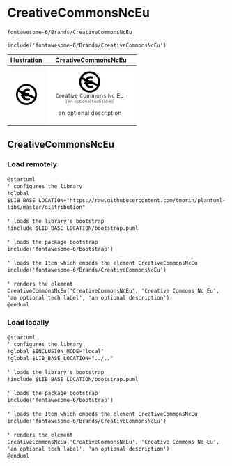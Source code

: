 # CreativeCommonsNcEu


```text
fontawesome-6/Brands/CreativeCommonsNcEu
```

```text
include('fontawesome-6/Brands/CreativeCommonsNcEu')
```



| Illustration | CreativeCommonsNcEu |
| :---: | :---: |
| ![illustration for Illustration](../../fontawesome-6/Brands/CreativeCommonsNcEu.png) | ![illustration for CreativeCommonsNcEu](../../fontawesome-6/Brands/CreativeCommonsNcEu.Local.png) |




## CreativeCommonsNcEu

### Load remotely
```plantuml
@startuml
' configures the library
!global $LIB_BASE_LOCATION="https://raw.githubusercontent.com/tmorin/plantuml-libs/master/distribution"

' loads the library's bootstrap
!include $LIB_BASE_LOCATION/bootstrap.puml

' loads the package bootstrap
include('fontawesome-6/bootstrap')

' loads the Item which embeds the element CreativeCommonsNcEu
include('fontawesome-6/Brands/CreativeCommonsNcEu')

' renders the element
CreativeCommonsNcEu('CreativeCommonsNcEu', 'Creative Commons Nc Eu', 'an optional tech label', 'an optional description')
@enduml
```

### Load locally
```plantuml
@startuml
' configures the library
!global $INCLUSION_MODE="local"
!global $LIB_BASE_LOCATION="../.."

' loads the library's bootstrap
!include $LIB_BASE_LOCATION/bootstrap.puml

' loads the package bootstrap
include('fontawesome-6/bootstrap')

' loads the Item which embeds the element CreativeCommonsNcEu
include('fontawesome-6/Brands/CreativeCommonsNcEu')

' renders the element
CreativeCommonsNcEu('CreativeCommonsNcEu', 'Creative Commons Nc Eu', 'an optional tech label', 'an optional description')
@enduml
```

